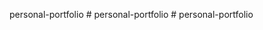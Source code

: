  personal-portfolio
#   p e r s o n a l - p o r t f o l i o  
 #   p e r s o n a l - p o r t f o l i o  
 